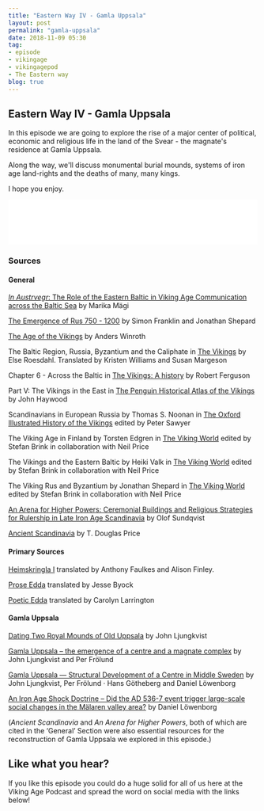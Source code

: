 ```yaml
---
title: "Eastern Way IV - Gamla Uppsala"
layout: post
permalink: "gamla-uppsala"
date: 2018-11-09 05:30
tag:
- episode
- vikingage
- vikingagepod
- The Eastern way
blog: true
---
```


## Eastern Way IV - Gamla Uppsala

In this episode we are going to explore the rise of a major center of political, economic and religious life in the land of the Svear - the magnate's residence at Gamla Uppsala.

Along the way, we'll discuss monumental burial mounds, systems of iron age land-rights and the deaths of many, many kings.

I hope you enjoy.

<iframe style="border: none" src="//html5-player.libsyn.com/embed/episode/id/7493120/height/90/theme/custom/autoplay/no/autonext/no/thumbnail/yes/preload/no/no_addthis/no/direction/backward/render-playlist/no/custom-color/87A93A/" height="90" width="100%" scrolling="no"  allowfullscreen webkitallowfullscreen mozallowfullscreen oallowfullscreen msallowfullscreen></iframe>

### Sources

#### General

[_In Austrvegr_: The Role of the Eastern Baltic in Viking Age Communication across the Baltic Sea](https://brill.com/abstract/title/20804) by Marika Mägi

[The Emergence of Rus 750 - 1200](https://www.amazon.com/Emergence-Rus-750-1200-Longman-History/dp/058249091X) by Simon Franklin and Jonathan Shepard

[The Age of the Vikings](https://www.amazon.com/Age-Vikings-Anders-Winroth-ebook/dp/B00KAJJBKQ/ref=sr_1_3?s=books&ie=UTF8&qid=1535069987&sr=1-3&keywords=age+of+the+vikings) by Anders Winroth

The Baltic Region, Russia, Byzantium and the Caliphate in [The Vikings](https://www.amazon.com/Vikings-Else-Roesdahl-ebook/dp/B004LLIH9A/ref=sr_1_1?s=books&ie=UTF8&qid=1535070076&sr=1-1&keywords=The+vikings+Roesdahl) by Else Roesdahl. Translated by Kristen Williams and Susan Margeson

Chapter 6 - Across the Baltic in [The Vikings: A history](%20https://www.amazon.com/Vikings-History-Robert-Ferguson-ebook/dp/B002TV07E2/ref=sr_1_1?s=books&ie=UTF8&qid=1535070187&sr=1-1&keywords=the+vikings+a+history+by+robert+ferguson) by Robert Ferguson

Part V: The Vikings in the East in [The Penguin Historical Atlas of the Vikings](https://www.amazon.com/Penguin-Historical-Atlas-Vikings-Hist/dp/0140513280/ref=sr_1_1?s=books&ie=UTF8&qid=1535070295&sr=1-1&keywords=the+penguin+historical+atlas+of+the+vikings) by John Haywood

Scandinavians in European Russia by Thomas S. Noonan in [The Oxford Illustrated History of the Vikings](https://www.amazon.com/Oxford-Illustrated-History-Vikings/dp/0192854348/ref=sr_1_1?s=books&ie=UTF8&qid=1535070376&sr=1-1&keywords=The+oxford+illustrated+history+of+the+vikings) edited by Peter Sawyer

The Viking Age in Finland by Torsten Edgren in [The Viking World](https://www.amazon.com/Viking-World-Routledge-Worlds-ebook/dp/B001OFIDP4/ref=sr_1_2?s=books&ie=UTF8&qid=1535070496&sr=1-2&keywords=The+Viking+World) edited by Stefan Brink in collaboration with Neil Price

The Vikings and the Eastern Baltic by Heiki Valk in [The Viking World](https://www.amazon.com/Viking-World-Routledge-Worlds-ebook/dp/B001OFIDP4/ref=sr_1_2?s=books&ie=UTF8&qid=1535070496&sr=1-2&keywords=The+Viking+World) edited by Stefan Brink in collaboration with Neil Price

The Viking Rus and Byzantium by Jonathan Shepard in [The Viking World](https://www.amazon.com/Viking-World-Routledge-Worlds-ebook/dp/B001OFIDP4/ref=sr_1_2?s=books&ie=UTF8&qid=1535070496&sr=1-2&keywords=The+Viking+World) edited by Stefan Brink in collaboration with Neil Price

[An Arena for Higher Powers: Ceremonial Buildings and Religious Strategies for Rulership in Late Iron Age Scandinavia](https://brill.com/view/title/31675?format=HC) by Olof Sundqvist

[Ancient Scandinavia](%20https://www.amazon.com/Ancient-Scandinavia-Archaeological-History-Vikings/dp/0190231971) by T. Douglas Price

#### Primary Sources

[Heimskringla I](http://vsnrweb-publications.org.uk/Heimskringla%20I.pdf) translated by Anthony Faulkes and Alison Finley.

[Prose Edda](https://www.amazon.com/Prose-Edda-Penguin-Classics-ebook/dp/B002RI9HRU/ref=sr_1_4?s=books&ie=UTF8&qid=1536439970&sr=1-4&keywords=prose+edda) translated by Jesse Byock

[Poetic Edda](https://www.amazon.com/Poetic-Edda-Oxford-Worlds-Classics/dp/0199675341/ref=sr_1_1?ie=UTF8&qid=1537129795&sr=8-1&keywords=poetic+edda+larrington) translated by Carolyn Larrington

#### Gamla Uppsala

[Dating Two Royal Mounds of Old Uppsala](https://www.researchgate.net/publication/293040815_Dating_two_royal_mounds_of_Old_Uppsala_Evaluating_the_elite_of_the_6th-7th_century_in_Middle_Sweden) by John Ljungkvist

[Gamla Uppsala – the emergence of a centre and a magnate complex](https://www.researchgate.net/publication/288774113_Gamla_Uppsala_-_the_emergence_of_a_centre_and_a_magnate_complex) by John Ljungkvist and Per Frölund

[Gamla Uppsala — Structural Development of a Centre in Middle Sweden](https://www.researchgate.net/publication/262186382_Gamla_Uppsala_-_Structural_Development_of_a_Centre_in_Middle_Sweden) by John Ljungkvist, Per Frölund · Hans Götheberg and Daniel Löwenborg

[An Iron Age Shock Doctrine – Did the AD 536-7 event trigger large-scale social changes in the Mälaren valley area?](http://uu.diva-portal.org/smash/record.jsf?pid=diva2%3A526789&dswid=-778) by Daniel Löwenborg

(_Ancient Scandinavia_ and _An Arena for Higher Powers_, both of which are cited in the ‘General’ Section were also essential resources for the reconstruction of Gamla Uppsala we explored in this episode.)

## Like what you hear?
If you like this episode you could do a huge solid for all of us here at the Viking Age Podcast and spread the word on social media with the links below!
